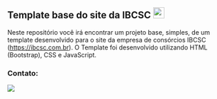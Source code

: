 ## Template base do site da IBCSC <img src="https://cdn.jsdelivr.net/gh/devicons/devicon/icons/bootstrap/bootstrap-original.svg" width="25px"/>
          
Neste repositório você irá encontrar um projeto base, simples, de um template desenvolvido para o site da empresa de consórcios IBCSC (https://ibcsc.com.br). O Template foi desenvolvido utilizando HTML (Bootstrap), CSS e JavaScript.

### Contato:

<div>
<a href="https://www.linkedin.com/in/gersonrussiano" target="_blank"><img src="https://img.shields.io/badge/-LinkedIn-%230077B5?style=for-the-badge&logo=linkedin&logoColor=white" target="_blank"></a>   
</div>
